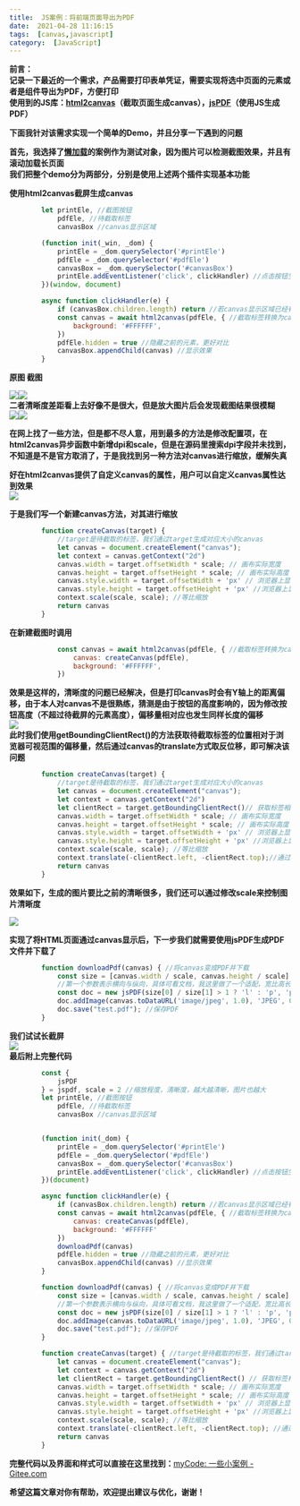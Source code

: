 ```yaml
---
title:  JS案例：将前端页面导出为PDF 
date:  2021-04-28 11:16:15 
tags:  [canvas,javascript] 
category:  [JavaScript] 
---
```

**前言：  
记录一下最近的一个需求，产品需要打印表单凭证，需要实现将选中页面的元素或者是组件导出为PDF，方便打印  
使用到的JS库：[html2canvas](http://html2canvas.hertzen.com/)（截取页面生成canvas），[jsPDF](https://github.com/MrRio/jsPDF)（使用JS生成PDF）**

**下面我针对该需求实现一个简单的Demo，并且分享一下遇到的问题**

**首先，我选择了[懒加载](https://gitee.com/DieHunter/myCode/tree/master/%E7%80%91%E5%B8%83%E6%B5%81&%E6%87%92%E5%8A%A0%E8%BD%BD/First)的案例作为测试对象，因为图片可以检测截图效果，并且有滚动加载长页面  
我们把整个demo分为两部分，分别是使用上述两个插件实现基本功能**

**使用html2canvas截屏生成canvas**

```javascript
        let printEle, //截图按钮
            pdfEle, //待截取标签
            canvasBox //canvas显示区域

        (function init(_win, _dom) {
            printEle = _dom.querySelector('#printEle')
            pdfEle = _dom.querySelector('#pdfEle')
            canvasBox = _dom.querySelector('#canvasBox')
            printEle.addEventListener('click', clickHandler) //点击按钮生成截屏
        })(window, document)

        async function clickHandler(e) {
            if (canvasBox.children.length) return //若canvas显示区域已经有标签则退出
            const canvas = await html2canvas(pdfEle, { //截取标签转换为canvas
                background: '#FFFFFF',
            })
            pdfEle.hidden = true //隐藏之前的元素，更好对比
            canvasBox.appendChild(canvas) //显示效果
        }
```

**原图 截图**

![](https://img-blog.csdnimg.cn/20210427184301420.png?x-oss-processimage/watermark,type_ZmFuZ3poZW5naGVpdGk,shadow_10,text_aHR0cHM6Ly9ibG9nLmNzZG4ubmV0L3RpbWVfX19fXw,size_16,color_FFFFFF,t_70)![](https://img-blog.csdnimg.cn/20210427184345303.png?x-oss-processimage/watermark,type_ZmFuZ3poZW5naGVpdGk,shadow_10,text_aHR0cHM6Ly9ibG9nLmNzZG4ubmV0L3RpbWVfX19fXw,size_16,color_FFFFFF,t_70)  
**二者清晰度差距看上去好像不是很大，但是放大图片后会发现截图结果很模糊**  
![](https://img-blog.csdnimg.cn/20210427184648498.png?x-oss-processimage/watermark,type_ZmFuZ3poZW5naGVpdGk,shadow_10,text_aHR0cHM6Ly9ibG9nLmNzZG4ubmV0L3RpbWVfX19fXw,size_16,color_FFFFFF,t_70)![](https://img-blog.csdnimg.cn/20210427184545121.png?x-oss-processimage/watermark,type_ZmFuZ3poZW5naGVpdGk,shadow_10,text_aHR0cHM6Ly9ibG9nLmNzZG4ubmV0L3RpbWVfX19fXw,size_16,color_FFFFFF,t_70)

**在网上找了一些方法，但是都不尽人意，用到最多的方法是修改配置项，在html2canvas异步函数中新增dpi和scale，但是在源码里搜索dpi字段并未找到，不知道是不是官方取消了，于是我找到另一种方法对canvas进行缩放，缓解失真**

**好在html2canvas提供了自定义canvas的属性，用户可以自定义canvas属性达到效果**  
![](https://img-blog.csdnimg.cn/20210427190052751.png)

**于是我们写一个新建canvas方法，对其进行缩放**

```javascript
        function createCanvas(target) { 
            //target是待截取的标签，我们通过target生成对应大小的canvas
            let canvas = document.createElement("canvas");
            let context = canvas.getContext("2d")
            canvas.width = target.offsetWidth * scale; // 画布实际宽度
            canvas.height = target.offsetHeight * scale; // 画布实际高度
            canvas.style.width = target.offsetWidth + 'px' // 浏览器上显示的宽度
            canvas.style.height = target.offsetHeight + 'px' //浏览器上显示的高度
            context.scale(scale, scale); //等比缩放
            return canvas
        }
```

**在新建截图时调用**

```javascript
            const canvas = await html2canvas(pdfEle, { //截取标签转换为canvas
                canvas: createCanvas(pdfEle),
                background: '#FFFFFF',
            })
```

**效果是这样的，清晰度的问题已经解决，但是打印canvas时会有Y轴上的距离偏移，由于本人对canvas不是很熟练，猜测是由于按钮的高度影响的，因为修改按钮高度（不超过待截屏的元素高度），偏移量相对应也发生同样长度的偏移**  
![](https://img-blog.csdnimg.cn/20210428090339296.gif)  
**此时我们使用getBoundingClientRect()的方法获取待截取标签的位置相对于浏览器可视范围的偏移量，然后通过canvas的translate方式取反位移，即可解决该问题**

```javascript
        function createCanvas(target) { 
            //target是待截取的标签，我们通过target生成对应大小的canvas
            let canvas = document.createElement("canvas");
            let context = canvas.getContext("2d")
            let clientRect = target.getBoundingClientRect()// 获取标签相对可视区域的偏移量
            canvas.width = target.offsetWidth * scale; // 画布实际宽度
            canvas.height = target.offsetHeight * scale; // 画布实际高度
            canvas.style.width = target.offsetWidth + 'px' // 浏览器上显示的宽度
            canvas.style.height = target.offsetHeight + 'px' //浏览器上显示的高度
            context.scale(scale, scale); //等比缩放
            context.translate(-clientRect.left, -clientRect.top);//通过translate取反位移
            return canvas
        }
```

**效果如下，生成的图片要比之前的清晰很多，我们还可以通过修改scale来控制图片清晰度**

![](https://img-blog.csdnimg.cn/202104280948238.gif)

**实现了将HTML页面通过canvas显示后，下一步我们就需要使用jsPDF生成PDF文件并下载了**

```javascript
        function downloadPdf(canvas) { //将canvas变成PDF并下载
            const size = [canvas.width / scale, canvas.height / scale] //pdf真实宽高
            //第一个参数表示横向与纵向，具体可看文档，我这里做了一个适配，宽比高长则是横向反之则是纵向
            const doc = new jsPDF(size[0] / size[1] > 1 ? 'l' : 'p', 'px', size)
            doc.addImage(canvas.toDataURL('image/jpeg', 1.0), 'JPEG', 0, 0, ...size) //将canvas转换为图片并添加到jsPDF中
            doc.save("test.pdf"); //保存PDF
        }
```

**我们试试长截屏**  
![](https://img-blog.csdnimg.cn/20210428110835544.gif)  
**最后附上完整代码**

```javascript
        const {
            jsPDF
        } = jspdf, scale = 2 //缩放程度，清晰度，越大越清晰，图片也越大
        let printEle, //截图按钮
            pdfEle, //待截取标签
            canvasBox //canvas显示区域


        (function init(_dom) {
            printEle = _dom.querySelector('#printEle')
            pdfEle = _dom.querySelector('#pdfEle')
            canvasBox = _dom.querySelector('#canvasBox')
            printEle.addEventListener('click', clickHandler) //点击按钮生成截屏
        })(document)

        async function clickHandler(e) {
            if (canvasBox.children.length) return //若canvas显示区域已经有标签则退出
            const canvas = await html2canvas(pdfEle, { //截取标签转换为canvas
                canvas: createCanvas(pdfEle),
                background: '#FFFFFF'
            })
            downloadPdf(canvas)
            pdfEle.hidden = true //隐藏之前的元素，更好对比
            canvasBox.appendChild(canvas) //显示效果
        }

        function downloadPdf(canvas) { //将canvas变成PDF并下载
            const size = [canvas.width / scale, canvas.height / scale] //pdf真实宽高
            //第一个参数表示横向与纵向，具体可看文档，我这里做了一个适配，宽比高长则是横向反之则是纵向
            const doc = new jsPDF(size[0] / size[1] > 1 ? 'l' : 'p', 'px', size)
            doc.addImage(canvas.toDataURL('image/jpeg', 1.0), 'JPEG', 0, 0, ...size) //将canvas转换为图片并添加到jsPDF中
            doc.save("test.pdf"); //保存PDF
        }

        function createCanvas(target) { //target是待截取的标签，我们通过target生成对应大小的canvas
            let canvas = document.createElement("canvas");
            let context = canvas.getContext("2d")
            let clientRect = target.getBoundingClientRect() // 获取标签相对可视区域的偏移量
            canvas.width = target.offsetWidth * scale; // 画布实际宽度
            canvas.height = target.offsetHeight * scale; // 画布实际高度
            canvas.style.width = target.offsetWidth + 'px' // 浏览器上显示的宽度
            canvas.style.height = target.offsetHeight + 'px' //浏览器上显示的高度
            context.scale(scale, scale); //等比缩放
            context.translate(-clientRect.left, -clientRect.top); //通过translate取反位移
            return canvas
        }
```

**完整代码以及界面和样式可以直接在这里找到：**[myCode: 一些小案例 - Gitee.com](https://gitee.com/DieHunter/myCode/tree/master/HTML_To_PDF_Demo)

**希望这篇文章对你有帮助，欢迎提出建议与优化，谢谢！**